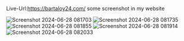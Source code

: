 Live-Url:https://bartaloy24.com/
some screenshot in my website

![Screenshot 2024-06-28 081703](https://github.com/ibrahim-pk/cnn-client-next/assets/55664198/ce9a4da0-7b53-47ca-bbff-e5964893497d)
![Screenshot 2024-06-28 081735](https://github.com/ibrahim-pk/cnn-client-next/assets/55664198/2fe34102-6f11-4dbd-9ed8-114a58e52605)
![Screenshot 2024-06-28 081855](https://github.com/ibrahim-pk/cnn-client-next/assets/55664198/88e0fe16-0dcf-4b61-9965-7c2a3f3f9f4e)
![Screenshot 2024-06-28 081914](https://github.com/ibrahim-pk/cnn-client-next/assets/55664198/6d64bd2c-3f25-4562-8134-a0a58e454d26)
![Screenshot 2024-06-28 082033](https://github.com/ibrahim-pk/cnn-client-next/assets/55664198/2adebbea-cfe4-4c16-9d18-36346a12e889)
